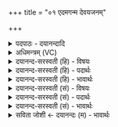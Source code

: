 +++
title = "०१ एदमगन्म देवयजनम्"

+++
<details><summary>पदपाठः - दयानन्दादि</summary>

आ। इ॒दम्। अ॒ग॒न्म॒। दे॒व॒यज॑न॒मिति॑ देव॒यज॑नम्। पृ॒थि॒व्याः। यत्र॑। दे॒वासः॑। अजु॑षन्त। विश्वे॑। ऋ॒क्सा॒माभ्या॒मित्यृ॑क्ऽसा॒माभ्या॑म्। स॒न्तर॑न्त॒ इति॑ स॒म्ऽतर॑न्तः। यजु॑र्भि॒रिति॒ यजुः॑ऽभिः। रा॒यः। पोषे॑ण। सम्। इ॒षा। म॒दे॒म॒। इ॒माः। आपः॑। शम्। ऊँ॒ऽइ॒त्यूँ॑। मे॒। स॒न्तु॒। दे॒वीः। ओष॑धे। त्राय॑स्व। स्वधि॑त॒ इति॒ स्वऽधि॑ते। मा। ए॒न॒म्। हि॒ꣳसीः॒। १।
</details>

<details><summary>अधिमन्त्रम् (VC)</summary>

- अबोषध्यौ देवते
- प्रजापतिर्ऋषिः
- विराड् ब्राह्मी जगती
- निषादः
</details>

<details><summary>दयानन्द-सरस्वती (हि) - विषयः</summary>

अब चौथे अध्याय का प्रारम्भ किया जाता है, इसके प्रथम मन्त्र में जल के गुण, स्वभाव और कृत्य का उपदेश किया है ॥
</details>

<details><summary>दयानन्द-सरस्वती (हि) - पदार्थः</summary>

पदार्थान्वयभाषाः -  हे विद्वन् ! जैसे (पृथिव्या) भूमि पर मनुष्यजन्म को प्राप्त होके जो (इदम्) यह (देवयजनम्) विद्वानों का यजन पूजन वा उन के लिये दान है, उस को प्राप्त होके (यत्र) जिस देश में (ऋक्सामाभ्याम्) ऋग्वेद, सामवेद तथा (यजुर्भिः) यजुर्वेद के मन्त्रों में कहे कर्म (रायस्पोषेण) धन की पुष्टि (समिषा) उत्तम-उत्तम विद्या आदि की इच्छा वा अन्न आदि से दुःखों के (सन्तरन्तः) अन्त को प्राप्त होते हुए (विश्वे) सब (देवासः) विद्वान् हम लोग सुखों को (अगन्म) प्राप्त हों, (अजुषन्त) सब प्रकार से सेवन करें, (मदेम) सुखी रहें, (उ) और भी (मे) मेरे सुनियम, विद्या, उत्तम शिक्षा से सेवन किये हुए (इमाः) ये (देवीः) शुद्ध (आपः) जल सुख देनेवाले होते हैं, वैसे वहाँ तू भी उन को प्राप्त हो (जुषस्व) सेवन और आनन्द कर। वे जल आदि पदार्थ भी तुझ को (शम्) सुख करानेवाले (सन्तु) होवें, जैसे (ओषधे) सोमलता आदि ओषधिगण सब रोगों से रक्षा करता है, वैसे तू भी हम लोगों की (त्रायस्व) रक्षा कर। (स्वधिते) रोगनाश करने में वज्र के समान होकर (एनम्) इस यजमान वा प्राणीमात्र को (मा हिꣳसीः) कभी मत मार ॥१॥
</details>

<details><summary>दयानन्द-सरस्वती (हि) - भावार्थः</summary>

भावार्थभाषाः -  इस मन्त्र में लुप्तोपमालङ्कार है। जैसे मनुष्य लोग ब्रह्मचर्यपूर्वक अङ्ग और उपनिषद् सहित चारों वेदों को पढ़ कर, औरों को पढ़ा कर, विद्या को प्रकाशित कर और विद्वान् होके उत्तम कर्मों के अनुष्ठान से सब प्राणियों को सुखी करें, वैसे ही इन विद्वानों का सत्कार कर, इनसे वैदिक विद्या को प्राप्त होकर, श्रेष्ठ आचार तथा उत्तम औषधियों के सेवन से कष्टों का निवारण करके शरीर वा आत्मा की पुष्टि से धन का अत्यन्त सञ्चय करके सब मनुष्यों को आनन्दित होना चाहिये ॥१॥
</details>

<details><summary>दयानन्द-सरस्वती (सं) - विषयः</summary>

अथ जलगुणस्वभावकृत्यमुपदिश्यते ॥
</details>

<details><summary>दयानन्द-सरस्वती (सं) - पदार्थः</summary>

पदार्थान्वयभाषाः -  हे विद्वन् ! यथा पृथिव्या मध्ये मनुष्यजन्म देवयजनं प्राप्य यत्र ऋक्सामाभ्यां यजुर्भी रायस्पोषेण दुःखानि सन्तरन्तो विश्वे देवासो वयं सुखान्यगन्माजुषन्त मदेम सुखयेम। उ इति वितर्के मे मम विद्यासुशिक्षाभ्यां सेविता इमा देव्य आपः सुखकारिकाः सन्ति, तथैव तत्र त्वं ता जुषस्व, तवैताः शं सन्तु सुखकारिका भवन्तु। यथौषधे सोमलताद्यौषधिगणो रोगेभ्यस्त्रायते, तथा त्वं नस्त्रायस्व, स्वधितिर्वज्रस्त्वमेनं जीवं मा हिंसीर्हननं मा कुर्य्याः ॥१॥
</details>

<details><summary>दयानन्द-सरस्वती (सं) - भावार्थः</summary>

भावार्थभाषाः -  अत्र लुप्तोपमालङ्कारः। यथा मनुष्याः साङ्गान् सरहस्याँश्चतुरो वेदानधीत्यान्यानध्याप्य विद्यां प्रदीप्य, विद्वांसो भूत्वा सुकर्मानुष्ठानेन सर्वान् प्राणिनः सुखयेयुस्तथैवैतान् सत्कृत्यैतेभ्यो वैदिकविद्यां प्राप्य, श्रेष्ठाचारौषधिसेवनाभ्यां दुःखान्तं गत्वा, शरीरात्मपुष्ट्या धनं समुपचित्य सर्वैर्मनुष्यैरानन्दितव्यम् ॥१॥
</details>

<details><summary>सविता जोशी ← दयानन्दः (म) - भावार्थः</summary>

भावार्थभाषाः -  या मंत्रात लुप्तोपमालंकार आहे. माणसांनी ब्रह्मचर्याचे पालन करून वेदांग, उपनिषदे व वेदांचे अध्ययन करावे. इतरांनाही विद्या शिकवावी, विद्वान व्हावे व उत्तम कर्माचे अनुष्ठान करावे आणि सर्व जीवांना सुखी करावे. तसेच अशा विद्वानांचा सन्मान करून त्यांच्याकडून वैदिक विद्या ग्रहण करावी. शरीर व आत्मा यांचे बल वाढवावे व धनाचा संचय करून सर्वांनी आनंदित व्हावे.
</details>